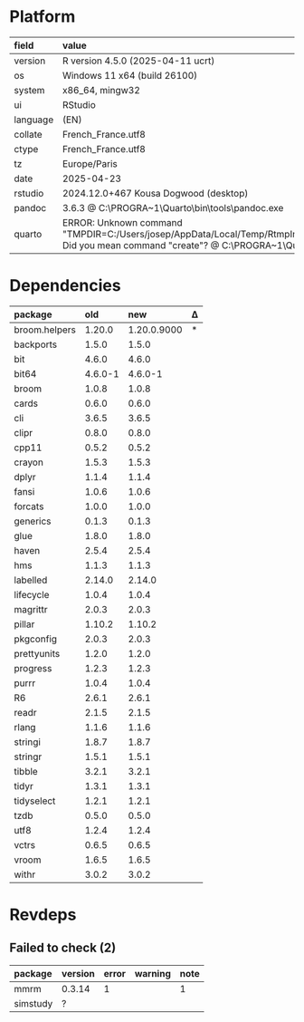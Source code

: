 # Platform

|field    |value                                                                                                                                                             |
|:--------|:-----------------------------------------------------------------------------------------------------------------------------------------------------------------|
|version  |R version 4.5.0 (2025-04-11 ucrt)                                                                                                                                 |
|os       |Windows 11 x64 (build 26100)                                                                                                                                      |
|system   |x86_64, mingw32                                                                                                                                                   |
|ui       |RStudio                                                                                                                                                           |
|language |(EN)                                                                                                                                                              |
|collate  |French_France.utf8                                                                                                                                                |
|ctype    |French_France.utf8                                                                                                                                                |
|tz       |Europe/Paris                                                                                                                                                      |
|date     |2025-04-23                                                                                                                                                        |
|rstudio  |2024.12.0+467 Kousa Dogwood (desktop)                                                                                                                             |
|pandoc   |3.6.3 @ C:\PROGRA~1\Quarto\bin\tools\pandoc.exe                                                                                                                   |
|quarto   |ERROR: Unknown command "TMPDIR=C:/Users/josep/AppData/Local/Temp/RtmpInq8ID/filea6284595254c". Did you mean command "create"? @ C:\PROGRA~1\Quarto\bin\quarto.exe |

# Dependencies

|package       |old     |new         |Δ  |
|:-------------|:-------|:-----------|:--|
|broom.helpers |1.20.0  |1.20.0.9000 |*  |
|backports     |1.5.0   |1.5.0       |   |
|bit           |4.6.0   |4.6.0       |   |
|bit64         |4.6.0-1 |4.6.0-1     |   |
|broom         |1.0.8   |1.0.8       |   |
|cards         |0.6.0   |0.6.0       |   |
|cli           |3.6.5   |3.6.5       |   |
|clipr         |0.8.0   |0.8.0       |   |
|cpp11         |0.5.2   |0.5.2       |   |
|crayon        |1.5.3   |1.5.3       |   |
|dplyr         |1.1.4   |1.1.4       |   |
|fansi         |1.0.6   |1.0.6       |   |
|forcats       |1.0.0   |1.0.0       |   |
|generics      |0.1.3   |0.1.3       |   |
|glue          |1.8.0   |1.8.0       |   |
|haven         |2.5.4   |2.5.4       |   |
|hms           |1.1.3   |1.1.3       |   |
|labelled      |2.14.0  |2.14.0      |   |
|lifecycle     |1.0.4   |1.0.4       |   |
|magrittr      |2.0.3   |2.0.3       |   |
|pillar        |1.10.2  |1.10.2      |   |
|pkgconfig     |2.0.3   |2.0.3       |   |
|prettyunits   |1.2.0   |1.2.0       |   |
|progress      |1.2.3   |1.2.3       |   |
|purrr         |1.0.4   |1.0.4       |   |
|R6            |2.6.1   |2.6.1       |   |
|readr         |2.1.5   |2.1.5       |   |
|rlang         |1.1.6   |1.1.6       |   |
|stringi       |1.8.7   |1.8.7       |   |
|stringr       |1.5.1   |1.5.1       |   |
|tibble        |3.2.1   |3.2.1       |   |
|tidyr         |1.3.1   |1.3.1       |   |
|tidyselect    |1.2.1   |1.2.1       |   |
|tzdb          |0.5.0   |0.5.0       |   |
|utf8          |1.2.4   |1.2.4       |   |
|vctrs         |0.6.5   |0.6.5       |   |
|vroom         |1.6.5   |1.6.5       |   |
|withr         |3.0.2   |3.0.2       |   |

# Revdeps

## Failed to check (2)

|package  |version |error |warning |note |
|:--------|:-------|:-----|:-------|:----|
|mmrm     |0.3.14  |1     |        |1    |
|simstudy |?       |      |        |     |

